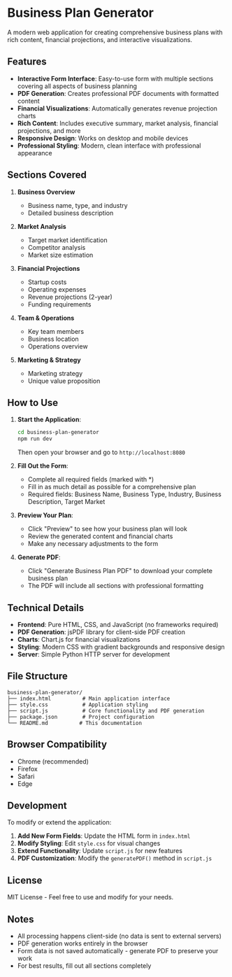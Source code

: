 # Business Plan Generator

A modern web application for creating comprehensive business plans with rich content, financial projections, and interactive visualizations.

## Features

- **Interactive Form Interface**: Easy-to-use form with multiple sections covering all aspects of business planning
- **PDF Generation**: Creates professional PDF documents with formatted content
- **Financial Visualizations**: Automatically generates revenue projection charts
- **Rich Content**: Includes executive summary, market analysis, financial projections, and more
- **Responsive Design**: Works on desktop and mobile devices
- **Professional Styling**: Modern, clean interface with professional appearance

## Sections Covered

1. **Business Overview**
   - Business name, type, and industry
   - Detailed business description

2. **Market Analysis**
   - Target market identification
   - Competitor analysis
   - Market size estimation

3. **Financial Projections**
   - Startup costs
   - Operating expenses
   - Revenue projections (2-year)
   - Funding requirements

4. **Team & Operations**
   - Key team members
   - Business location
   - Operations overview

5. **Marketing & Strategy**
   - Marketing strategy
   - Unique value proposition

## How to Use

1. **Start the Application**:
   ```bash
   cd business-plan-generator
   npm run dev
   ```
   Then open your browser and go to `http://localhost:8080`

2. **Fill Out the Form**:
   - Complete all required fields (marked with *)
   - Fill in as much detail as possible for a comprehensive plan
   - Required fields: Business Name, Business Type, Industry, Business Description, Target Market

3. **Preview Your Plan**:
   - Click "Preview" to see how your business plan will look
   - Review the generated content and financial charts
   - Make any necessary adjustments to the form

4. **Generate PDF**:
   - Click "Generate Business Plan PDF" to download your complete business plan
   - The PDF will include all sections with professional formatting

## Technical Details

- **Frontend**: Pure HTML, CSS, and JavaScript (no frameworks required)
- **PDF Generation**: jsPDF library for client-side PDF creation
- **Charts**: Chart.js for financial visualizations
- **Styling**: Modern CSS with gradient backgrounds and responsive design
- **Server**: Simple Python HTTP server for development

## File Structure

```
business-plan-generator/
├── index.html          # Main application interface
├── style.css           # Application styling
├── script.js           # Core functionality and PDF generation
├── package.json        # Project configuration
└── README.md          # This documentation
```

## Browser Compatibility

- Chrome (recommended)
- Firefox
- Safari
- Edge

## Development

To modify or extend the application:

1. **Add New Form Fields**: Update the HTML form in `index.html`
2. **Modify Styling**: Edit `style.css` for visual changes
3. **Extend Functionality**: Update `script.js` for new features
4. **PDF Customization**: Modify the `generatePDF()` method in `script.js`

## License

MIT License - Feel free to use and modify for your needs.

## Notes

- All processing happens client-side (no data is sent to external servers)
- PDF generation works entirely in the browser
- Form data is not saved automatically - generate PDF to preserve your work
- For best results, fill out all sections completely

